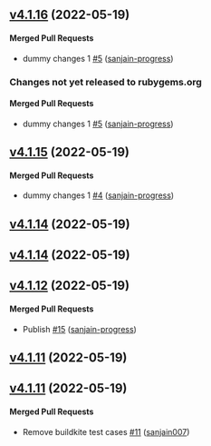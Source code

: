 <!-- latest_release 4.1.16 -->
## [v4.1.16](https://github.com/chef/expieriment/tree/v4.1.16) (2022-05-19)

#### Merged Pull Requests
- dummy changes 1 [#5](https://github.com/chef/expieriment/pull/5) ([sanjain-progress](https://github.com/sanjain-progress))
<!-- latest_release -->

<!-- release_rollup since=4.1.15 -->
### Changes not yet released to rubygems.org

#### Merged Pull Requests
- dummy changes 1 [#5](https://github.com/chef/expieriment/pull/5) ([sanjain-progress](https://github.com/sanjain-progress)) <!-- 4.1.16 -->
<!-- release_rollup -->

<!-- latest_stable_release -->
## [v4.1.15](https://github.com/chef/expieriment/tree/v4.1.15) (2022-05-19)

#### Merged Pull Requests
- dummy changes 1 [#4](https://github.com/chef/expieriment/pull/4) ([sanjain-progress](https://github.com/sanjain-progress))
<!-- latest_stable_release -->

## [v4.1.14](https://github.com/chef/expieriment/tree/v4.1.14) (2022-05-19)

## [v4.1.14](https://github.com/chef/expieriment/tree/v4.1.14) (2022-05-19)

## [v4.1.12](https://github.com/chef/semverse/tree/v4.1.12) (2022-05-19)

#### Merged Pull Requests
- Publish [#15](https://github.com/chef/semverse/pull/15) ([sanjain-progress](https://github.com/sanjain-progress))

## [v4.1.11](https://github.com/chef/semverse/tree/v4.1.11) (2022-05-19)

## [v4.1.11](https://github.com/chef/semverse/tree/v4.1.11) (2022-05-19)

#### Merged Pull Requests
- Remove buildkite test cases [#11](https://github.com/chef/semverse/pull/11) ([sanjain007](https://github.com/sanjain007))